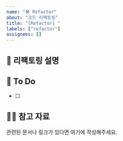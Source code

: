 ```yaml
---
name: "🛠 Refactor"
about: "코드 리팩토링"
title: "[Refactor] "
labels: ["refactor"]
assignees: []
---
```


## 📄 리팩토링 설명
<!-- 어떤 이유로 리팩토링이 필요한지 작성해주세요. (성능 개선/코드 가독성 향상 등) -->

## 📝 To Do
<!-- 해야 할 일들을 아래 체크박스 형태로 작성해 주세요 -->
- [ ] 

## 🙋🏻 참고 자료
관련된 문서나 링크가 있다면 여기에 작성해주세요.
